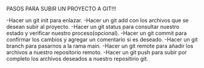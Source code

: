 PASOS PARA SUBIR UN PROYECTO A GIT!!!

-Hacer un git init para enlazar.
-Hacer un git add con los archivos que se desean subir al proyecto.
-Hacer un git status para consultar nuestro estado y verificar nuestro proceso(opcional).
-Hacer un git commit para confirmar los cambios y agregar un comentario si es deseado.
-Hacer un git branch para pasarnos a la rama main.
-Hacer un git remote para añadir los archivos a nuestro repositorio remoto.
-Hacer un git push para subir por completo los archivos deseados a nuestro repositirio git.
